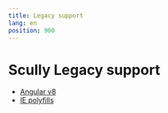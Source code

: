 ```yaml
---
title: Legacy support
lang: en
position: 900
---
```


# Scully Legacy support

- [Angular v8](/docs/Reference/legacy-support/angular-v8)
- [IE polyfills](/docs/Reference/legacy-support/polyfills)
